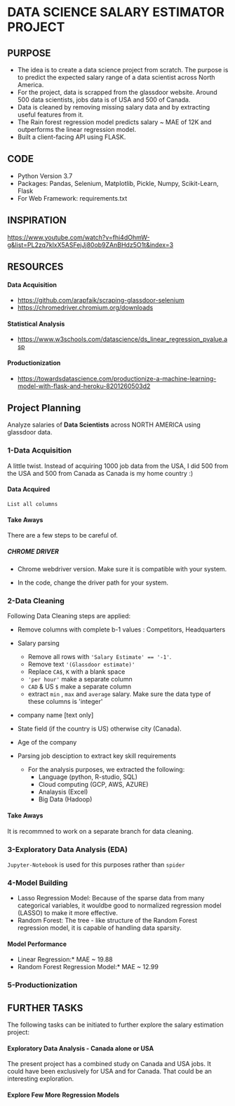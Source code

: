 # DATA SCIENCE SALARY ESTIMATOR PROJECT

## PURPOSE
* The idea is to create a data science project from scratch. The purpose is to predict the expected salary range of a data scientist across North America. 
* For the project, data is scrapped from the glassdoor website. Around 500 data scientists, jobs data is of USA and 500 of Canada. 
* Data is cleaned by removing missing salary data and by extracting useful features from it. 
* The Rain forest regression model predicts salary ~ MAE of 12K and outperforms the linear regression model. 
* Built a client-facing API using FLASK.

## CODE
- Python Version 3.7
- Packages: Pandas, Selenium, Matplotlib, Pickle, Numpy, Scikit-Learn, Flask
- For Web Framework: requirements.txt

## INSPIRATION
https://www.youtube.com/watch?v=fhi4dOhmW-g&list=PL2zq7klxX5ASFejJj80ob9ZAnBHdz5O1t&index=3

## RESOURCES 
#### Data Acquisition
- https://github.com/arapfaik/scraping-glassdoor-selenium
- https://chromedriver.chromium.org/downloads  

#### Statistical Analysis 
- https://www.w3schools.com/datascience/ds_linear_regression_pvalue.asp 
#### Productionization
- https://towardsdatascience.com/productionize-a-machine-learning-model-with-flask-and-heroku-8201260503d2

## Project Planning
Analyze salaries of **Data Scientists** across NORTH AMERICA using glassdoor data. 

### 1-Data Acquisition
A little twist. Instead of acquiring 1000 job data from the USA, I did 500 from the USA and 500 from Canada as Canada is my home country :)
#### Data Acquired
`List all columns`

#### Take Aways
There are a few steps to be careful of.

##### CHROME DRIVER
-	Chrome webdriver version. Make sure it is compatible with your system. 

-	In the code, change the driver path for your system. 

### 2-Data Cleaning
Following Data Cleaning steps are applied:
-  Remove columns with complete b-1 values : Competitors, Headquarters  
- Salary parsing
    - Remove all rows with `'Salary Estimate' == '-1'`.
    - Remove text `'(Glassdoor estimate)'`
    - Replace `CA$`, `K` with a blank space
    - `'per hour'` make a separate column 
    - `CAD` & US `$` make a separate column
    - extract `min` , `max` and `average` salary. Make sure the data type of these columns is 'integer'

- company name [text only]
- State field (if the country is US) otherwise city (Canada). 
- Age of the company 
- Parsing job desciption to extract key skill requirements
    - For the analysis purposes, we extracted the following:
    	- Language (python, R-studio, SQL)
    	- Cloud computing (GCP, AWS, AZURE)
    	- Analaysis (Excel)
    	- Big Data (Hadoop)

#### Take Aways 
It is recommned to work on a separate branch for data cleaning.     	

### 3-Exploratory Data Analysis (EDA)

`Jupyter-Notebook` is used for this purposes rather than `spider`

### 4-Model Building

- Lasso Regression Model: Because of the sparse data from many categorical variables, it wouldbe good to normalized regression model (LASSO) to make it more effective. 
- Random Forest: The tree - like structure of the Random Forest regression model, it is capable of handling data sparsity. 

#### Model Performance
- Linear Regression:* MAE ~ 19.88
- Random Forest Regression Model:* MAE ~ 12.99

### 5-Productionization 




## FURTHER TASKS
The following tasks can be initiated to further explore the salary estimation project:

#### Exploratory Data Analysis - Canada alone or USA 
The present project has a combined study on Canada and USA jobs. It could have been exclusively for USA and for Canada. That could be an interesting exploration. 

#### Explore Few More Regression Models


